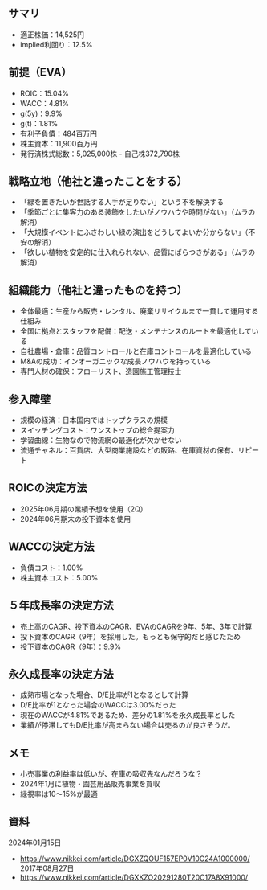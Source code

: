 ## サマリ
- 適正株価：14,525円
- implied利回り：12.5%

## 前提（EVA）
- ROIC：15.04%
- WACC：4.81%
- g(5y)：9.9%
- g(t)：1.81%
- 有利子負債：484百万円
- 株主資本：11,900百万円
- 発行済株式総数：5,025,000株 - 自己株372,790株

## 戦略立地（他社と違ったことをする）
- 「緑を置きたいが世話する人手が足りない」という不を解決する
- 「季節ごとに集客力のある装飾をしたいがノウハウや時間がない」（ムラの解消）
- 「大規模イベントにふさわしい緑の演出をどうしてよいか分からない」（不安の解消）
- 「欲しい植物を安定的に仕入れられない、品質にばらつきがある」（ムラの解消）

## 組織能力（他社と違ったものを持つ）
- 全体最適：生産から販売・レンタル、廃棄リサイクルまで一貫して運用する仕組み
- 全国に拠点とスタッフを配備：配送・メンテナンスのルートを最適化している
- 自社農場・倉庫：品質コントロールと在庫コントロールを最適化している
- M&Aの成功：インオーガニックな成長ノウハウを持っている
- 専門人材の確保：フローリスト、造園施工管理技士

## 参入障壁
- 規模の経済：日本国内ではトップクラスの規模
- スイッチングコスト：ワンストップの総合提案力
- 学習曲線：生物なので物流網の最適化が欠かせない
- 流通チャネル：百貨店、大型商業施設などの販路、在庫資材の保有、リピート

## ROICの決定方法
- 2025年06月期の業績予想を使用（2Q）
- 2024年06月期末の投下資本を使用

## WACCの決定方法
- 負債コスト：1.00%
- 株主資本コスト：5.00%

## ５年成長率の決定方法
- 売上高のCAGR、投下資本のCAGR、EVAのCAGRを9年、5年、3年で計算
- 投下資本のCAGR（9年）を採用した。もっとも保守的だと感じたため
- 投下資本のCAGR（9年）：9.9%

## 永久成長率の決定方法
- 成熟市場となった場合、D/E比率が1となるとして計算
- D/E比率が1となった場合のWACCは3.00%だった
- 現在のWACCが4.81%であるため、差分の1.81%を永久成長率とした
- 業績が停滞してもD/E比率が高まらない場合は売るのが良さそうだ。

## メモ
- 小売事業の利益率は低いが、在庫の吸収先なんだろうな？
- 2024年1月に植物・園芸用品販売事業を買収
- 緑視率は10〜15%が最適

## 資料
2024年01月15日
- https://www.nikkei.com/article/DGXZQOUF157EP0V10C24A1000000/
2017年08月27日
- https://www.nikkei.com/article/DGXKZO20291280T20C17A8X91000/